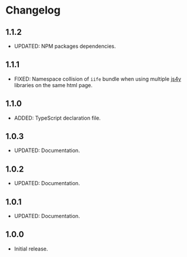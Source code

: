 # Changelog

## 1.1.2

- UPDATED: NPM packages dependencies.

## 1.1.1

- FIXED: Namespace collision of  `iife` bundle when using multiple [js4y](https://github.com/bukacekd) libraries on the same html page.

## 1.1.0

- ADDED: TypeScript declaration file.

## 1.0.3

- UPDATED: Documentation.

## 1.0.2

- UPDATED: Documentation.

## 1.0.1

- UPDATED: Documentation.

## 1.0.0

- Initial release.
